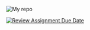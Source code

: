 ![My repo](https://github.com/miquel-manzano/t4-pr1-miquel-manzano.git)


[![Review Assignment Due Date](https://classroom.github.com/assets/deadline-readme-button-22041afd0340ce965d47ae6ef1cefeee28c7c493a6346c4f15d667ab976d596c.svg)](https://classroom.github.com/a/LdUK7suX)
